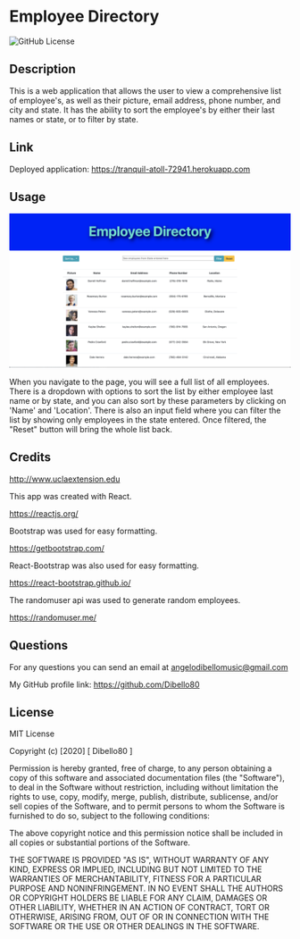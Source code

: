 # Employee Directory

![GitHub License](https://img.shields.io/badge/license-MIT-blue.svg)

## Description

This is a web application that allows the user to view a comprehensive list of employee's, as well as their picture, email address, phone number, and city and state. It has the ability to sort the employee's by either their last names or state, or to filter by state.

## Link

Deployed application:
https://tranquil-atoll-72941.herokuapp.com

## Usage

![page](assets/img.png)

When you navigate to the page, you will see a full list of all employees. There is a dropdown with options to sort the list by either employee last name or by state, and you can also sort by these parameters by clicking on 'Name' and 'Location'. There is also an input field where you can filter the list by showing only employees in the state entered. Once filtered, the "Reset" button will bring the whole list back.

## Credits

http://www.uclaextension.edu

This app was created with React.

https://reactjs.org/

Bootstrap was used for easy formatting.

https://getbootstrap.com/

React-Bootstrap was also used for easy formatting.

https://react-bootstrap.github.io/

The randomuser api was used to generate random employees.

https://randomuser.me/

## Questions

For any questions you can send an email at angelodibellomusic@gmail.com

My GitHub profile link: https://github.com/Dibello80

## License

MIT License

Copyright (c) [2020] [ Dibello80 ]

Permission is hereby granted, free of charge, to any person obtaining a copy
of this software and associated documentation files (the "Software"), to deal
in the Software without restriction, including without limitation the rights
to use, copy, modify, merge, publish, distribute, sublicense, and/or sell
copies of the Software, and to permit persons to whom the Software is
furnished to do so, subject to the following conditions:

The above copyright notice and this permission notice shall be included in all
copies or substantial portions of the Software.

THE SOFTWARE IS PROVIDED "AS IS", WITHOUT WARRANTY OF ANY KIND, EXPRESS OR
IMPLIED, INCLUDING BUT NOT LIMITED TO THE WARRANTIES OF MERCHANTABILITY,
FITNESS FOR A PARTICULAR PURPOSE AND NONINFRINGEMENT. IN NO EVENT SHALL THE
AUTHORS OR COPYRIGHT HOLDERS BE LIABLE FOR ANY CLAIM, DAMAGES OR OTHER
LIABILITY, WHETHER IN AN ACTION OF CONTRACT, TORT OR OTHERWISE, ARISING FROM,
OUT OF OR IN CONNECTION WITH THE SOFTWARE OR THE USE OR OTHER DEALINGS IN THE
SOFTWARE.
